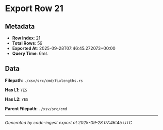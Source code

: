 # Export Row 21

## Metadata

- **Row Index**: 21
- **Total Rows**: 59
- **Exported At**: 2025-09-28T07:46:45.272073+00:00
- **Query Time**: 6ms

## Data

**Filepath**: `./xsv/src/cmd/fixlengths.rs`

**Has L1**: `YES`

**Has L2**: `YES`

**Parent Filepath**: `./xsv/src/cmd`

---

*Generated by code-ingest export at 2025-09-28 07:46:45 UTC*
